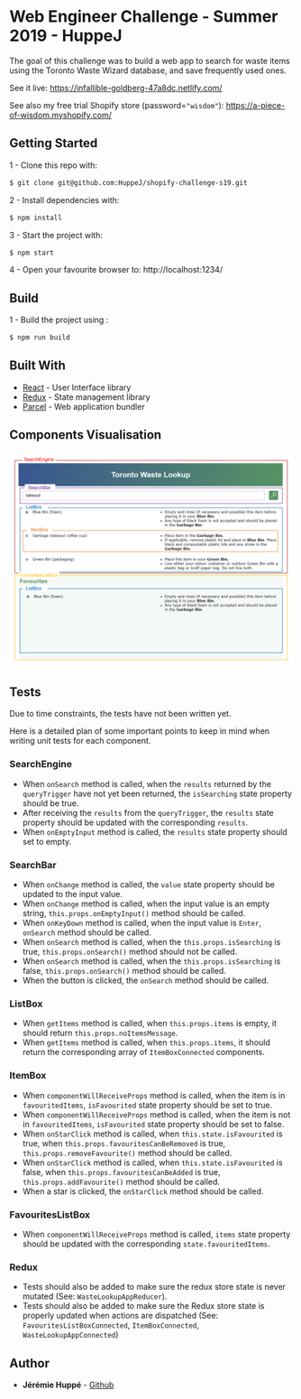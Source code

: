 # Web Engineer Challenge - Summer 2019 - HuppeJ

The goal of this challenge was to build a web app to search for waste items using the Toronto Waste Wizard database, and save frequently used ones.

See it live: https://infallible-goldberg-47a8dc.netlify.com/

See also my free trial Shopify store (password=`"wisdom"`): https://a-piece-of-wisdom.myshopify.com/

## Getting Started

1 - Clone this repo with:

```sh
$ git clone git@github.com:HuppeJ/shopify-challenge-s19.git
```

2 - Install dependencies with:

```sh
$ npm install
```

3 - Start the project with:

```sh
$ npm start
```

4 - Open your favourite browser to: http://localhost:1234/

## Build

1 - Build the project using :

```sh
$ npm run build
```

## Built With
* [React](http://www.dropwizard.io/1.0.2/docs/) - User Interface library
* [Redux](https://maven.apache.org/) - State management library
* [Parcel](https://en.parceljs.org/) - Web application bundler

## Components Visualisation

![componentsVisualisation](./img/componentsVisualisation.png)

## Tests

Due to time constraints, the tests have not been written yet. 

Here is a detailed plan of some important points to keep in mind when writing unit tests for each component.

### SearchEngine
* When `onSearch` method is called, when the `results` returned by the `queryTrigger` have not yet been returned, the `isSearching` state property should be true.
* After receiving the `results` from the `queryTrigger`, the `results` state property should be updated with the corresponding `results`.
* When `onEmptyInput` method is called, the `results` state property should set to empty.

### SearchBar
* When `onChange` method is called, the `value` state property should be updated to the input value.
* When `onChange` method is called, when the input value is an empty string, `this.props.onEmptyInput()` method should be called.
* When `onKeyDown` method is called, when the input value is `Enter`, `onSearch` method should be called.
* When `onSearch` method is called, when the `this.props.isSearching` is true, `this.props.onSearch()` method should not be called.
* When `onSearch` method is called, when the `this.props.isSearching` is false, `this.props.onSearch()` method should be called.
* When the button is clicked, the `onSearch` method should be called.

### ListBox
* When `getItems` method is called, when `this.props.items` is empty, it should return `this.props.noItemsMessage`.
* When `getItems` method is called, when `this.props.items`, it should return the corresponding array of `ItemBoxConnected` components.

### ItemBox
* When `componentWillReceiveProps` method is called, when the item is in `favouritedItems`, `isFavourited` state property should be set to true.
* When `componentWillReceiveProps` method is called, when the item is not in `favouritedItems`, `isFavourited` state property should be set to false.
* When `onStarClick` method is called, when `this.state.isFavourited` is true, when `this.props.favouritesCanBeRemoved` is true, `this.props.removeFavourite()` method should be called.
* When `onStarClick` method is called, when `this.state.isFavourited` is false, when `this.props.favouritesCanBeAdded` is true, `this.props.addFavourite()` method should be called.
* When a star is clicked, the `onStarClick` method should be called.

### FavouritesListBox
* When `componentWillReceiveProps` method is called, `items` state property should be updated with the corresponding `state.favouritedItems`.

### Redux
* Tests should also be added to make sure the redux store state is never mutated (See: `WasteLookupAppReducer`).
* Tests should also be added to make sure the Redux store state is properly updated when actions are dispatched (See: `FavouritesListBoxConnected`, `ItemBoxConnected`, `WasteLookupAppConnected`)

## Author
* **Jérémie Huppé** - [Github](https://github.com/HuppeJ)

